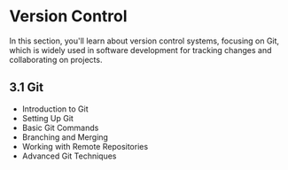 # Version Control

In this section, you'll learn about version control systems, focusing on Git, which is widely used in software development for tracking changes and collaborating on projects.

## 3.1 Git

* Introduction to Git
* Setting Up Git
* Basic Git Commands
* Branching and Merging
* Working with Remote Repositories
* Advanced Git Techniques
